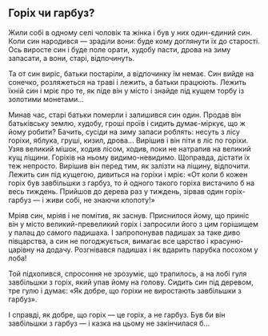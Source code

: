 ## Горіх чи гарбуз?

Жили собі в одному селі чоловік та жінка і був у них один-єдиний син.
Коли син народився — зраділи вони: буде кому доглянути їх до старості.
Ось виросте син і буде поле орати, худобу пасти, дрова на зиму запасати, а вони, старі, відпочинуть.

Та от син виріс, батьки постаріли, а відпочинку їм немає.
Син вийде на сонечко, розляжеться на траві і лежить, а батьки працюють.
Лежить їхній син і мріє про те, як піде він у місто і знайде під кущем торбу із золотими монетами...

Минав час, старі батьки померли і залишився син один.
Продав він батьківську землю, худобу, гроші проїв і сидить думає-міркує, що ж йому робити?
Бачить, сусіди на зиму запаси роблять: несуть з лісу горіхи, яблука, груші, кизил, дрова...
Вирішив і він піти в ліс по горіхи.
Узяв великий мішок, ходив лісом, ходив, поки не натрапив на великий кущ ліщини.
Горіхів на ньому видимо-невидимо.
Щоправда, дістати їх теж непросто.
Вирішив він перед тим, як залізти на ліщину, відпочити.
Лежить син під кущегою, дивиться на горіхи і мріє:
«От коли б кожен горіх був завбільшки з гарбуз, то й одного такого горіха вистачило б на весь тиждень.
Прийшов до дерева раз у тиждень, зірвав один горіх-гарбуз — і живи собі, не знаючи клопоту!»

Мріяв син, мріяв і не помітив, як заснув.
Приснилося йому, що приніс він у місто великий-превеликий горіх і запросили його з цим горішищем у палац до самого падишаха.
І запропонував падишах за таке диво півцарства, а син не погоджується, вимагає все царство і красуню-царівну на додачу.
Розгнівався падишах і як вдарить парубка посохом у лоба!

Той підхопився, спросоння не зрозуміє, що трапилось, а на лобі гуля завбільшки з горіх, який упав йому на голову.
Сидить син під деревом, тре гулю і думає:
«Як добре, що горіхи не виростають завбільшки з гарбуз».

І справді, як добре, що горіх — це горіх, а не гарбуз.
Був би він завбільшки з гарбуз — і казка на цьому не закінчилася б...
